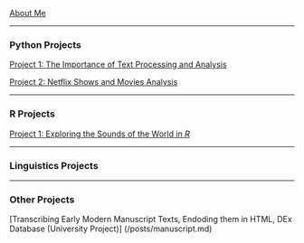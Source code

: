 [About Me](/posts/about.md)

---
### Python Projects

[Project 1: The Importance of Text Processing and Analysis](/posts/dramatictext.md)

[Project 2: Netflix Shows and Movies Analysis](/posts/movies.md)
<!--<img src="images/dummy_thumbnail.jpg?raw=true"/>-->

<!--[Project 3 Title](http://example.com/)-->
<!--<img src="images/dummy_thumbnail.jpg?raw=true"/>-->

---
### R Projects
[Project 1: Exploring the Sounds of the World in _R_](/posts/phoible.md)

---
### Linguistics Projects

---
### Other Projects

[Transcribing Early Modern Manuscript Texts, Endoding them in HTML, DEx Database (University Project)] (/posts/manuscript.md)

